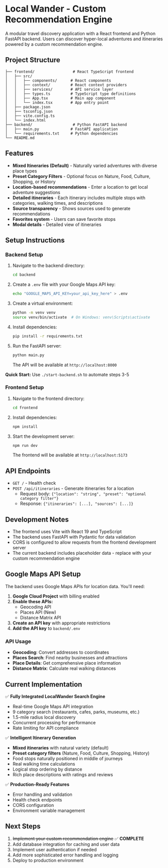 # Local Wander - Custom Recommendation Engine

A modular travel discovery application with a React frontend and Python FastAPI backend. Users can discover hyper-local adventures and itineraries powered by a custom recommendation engine.

## Project Structure

```
├── frontend/                 # React TypeScript frontend
│   ├── src/
│   │   ├── components/      # React components
│   │   ├── context/         # React context providers
│   │   ├── services/        # API service layer
│   │   ├── types.ts         # TypeScript type definitions
│   │   ├── App.tsx          # Main app component
│   │   └── index.tsx        # App entry point
│   ├── package.json
│   ├── tsconfig.json
│   ├── vite.config.ts
│   └── index.html
├── backend/                  # Python FastAPI backend
│   ├── main.py              # FastAPI application
│   └── requirements.txt     # Python dependencies
└── README.md
```

## Features

- **Mixed Itineraries (Default)** - Naturally varied adventures with diverse place types
- **Preset Category Filters** - Optional focus on Nature, Food, Culture, Shopping, or History
- **Location-based recommendations** - Enter a location to get local adventure suggestions
- **Detailed itineraries** - Each itinerary includes multiple stops with categories, walking times, and descriptions
- **Source transparency** - Shows sources used to generate recommendations
- **Favorites system** - Users can save favorite stops
- **Modal details** - Detailed view of itineraries

## Setup Instructions

### Backend Setup

1. Navigate to the backend directory:
   ```bash
   cd backend
   ```

2. Create a `.env` file with your Google Maps API key:
   ```bash
   echo "GOOGLE_MAPS_API_KEY=your_api_key_here" > .env
   ```

3. Create a virtual environment:
   ```bash
   python -m venv venv
   source venv/bin/activate  # On Windows: venv\Scripts\activate
   ```

4. Install dependencies:
   ```bash
   pip install -r requirements.txt
   ```

5. Run the FastAPI server:
   ```bash
   python main.py
   ```
   
   The API will be available at `http://localhost:8000`

**Quick Start:** Use `./start-backend.sh` to automate steps 3-5

### Frontend Setup

1. Navigate to the frontend directory:
   ```bash
   cd frontend
   ```

2. Install dependencies:
   ```bash
   npm install
   ```

3. Start the development server:
   ```bash
   npm run dev
   ```
   
   The frontend will be available at `http://localhost:5173`

## API Endpoints

- `GET /` - Health check
- `POST /api/itineraries` - Generate itineraries for a location
  - Request body: `{"location": "string", "preset": "optional category filter"}`
  - Response: `{"itineraries": [...], "sources": [...]}`

## Development Notes

- The frontend uses Vite with React 19 and TypeScript
- The backend uses FastAPI with Pydantic for data validation
- CORS is configured to allow requests from the frontend development server
- The current backend includes placeholder data - replace with your custom recommendation engine

## Google Maps API Setup

The backend uses Google Maps APIs for location data. You'll need:

1. **Google Cloud Project** with billing enabled
2. **Enable these APIs:**
   - Geocoding API
   - Places API (New)
   - Distance Matrix API
3. **Create an API key** with appropriate restrictions
4. **Add the API key** to `backend/.env`

### API Usage
- **Geocoding**: Convert addresses to coordinates
- **Places Search**: Find nearby businesses and attractions
- **Place Details**: Get comprehensive place information
- **Distance Matrix**: Calculate real walking distances

## Current Implementation

✅ **Fully Integrated LocalWander Search Engine**
- Real-time Google Maps API integration
- 9 category search (restaurants, cafes, parks, museums, etc.)
- 1.5-mile radius local discovery
- Concurrent processing for performance
- Rate limiting for API compliance

✅ **Intelligent Itinerary Generation**
- **Mixed itineraries** with natural variety (default)
- **Preset category filters** (Nature, Food, Culture, Shopping, History)
- Food stops naturally positioned in middle of journeys
- Real walking time calculations
- Logical stop ordering by distance
- Rich place descriptions with ratings and reviews

✅ **Production-Ready Features**
- Error handling and validation
- Health check endpoints
- CORS configuration
- Environment variable management

## Next Steps

1. ~~Implement your custom recommendation engine~~ ✅ **COMPLETE**
2. Add database integration for caching and user data
3. Implement user authentication if needed
4. Add more sophisticated error handling and logging
5. Deploy to production environment
